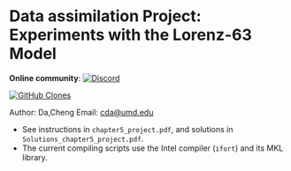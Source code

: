 # Data assimilation Project: Experiments with the Lorenz-63 Model
**Online community**: [![Discord](https://img.shields.io/discord/1129502879477141528?logo=Discord)](https://discord.gg/FdFFUy9Zcc)

[![GitHub Clones](https://img.shields.io/badge/dynamic/json?color=blue&label=Unique%20clone%20since%2009/13/2023&query=uniques&url=https://gist.githubusercontent.com/cd10kfsu/051e274b67a31213c141f10eee1fff30/raw/clone.json&logo=github)](https://github.com/MShawon/github-clone-count-badge)


Author: Da,Cheng     Email: cda@umd.edu

- See instructions in `chapter5_project.pdf`, and solutions in `Solutions_chapter5_project.pdf`.
- The current compiling scripts use the Intel compiler (`ifort`) and its MKL library. 
